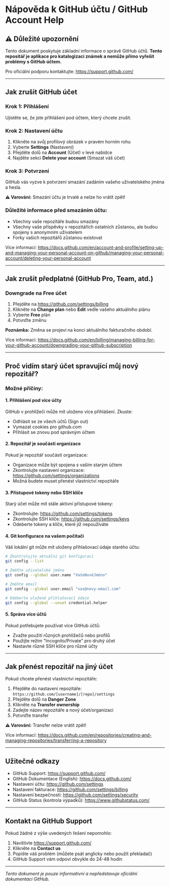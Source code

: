# Nápověda k GitHub účtu / GitHub Account Help

## ⚠️ Důležité upozornění

Tento dokument poskytuje základní informace o správě GitHub účtů. **Tento repositář je aplikace pro katalogizaci známek a nemůže přímo vyřešit problémy s GitHub účtem.**

Pro oficiální podporu kontaktujte: https://support.github.com/

---

## Jak zrušit GitHub účet

### Krok 1: Přihlášení
Ujistěte se, že jste přihlášeni pod účtem, který chcete zrušit.

### Krok 2: Nastavení účtu
1. Klikněte na svůj profilový obrázek v pravém horním rohu
2. Vyberte **Settings** (Nastavení)
3. Přejděte dolů na **Account** (Účet) v levé nabídce
4. Najděte sekci **Delete your account** (Smazat váš účet)

### Krok 3: Potvrzení
GitHub vás vyzve k potvrzení smazání zadáním vašeho uživatelského jména a hesla.

**⚠️ Varování:** Smazání účtu je trvalé a nelze ho vrátit zpět!

### Důležité informace před smazáním účtu:
- Všechny vaše repozitáře budou smazány
- Všechny vaše příspěvky v repozitářích ostatních zůstanou, ale budou spojeny s anonymním uživatelem
- Forky vašich repozitářů zůstanou existovat

Více informací: https://docs.github.com/en/account-and-profile/setting-up-and-managing-your-personal-account-on-github/managing-your-personal-account/deleting-your-personal-account

---

## Jak zrušit předplatné (GitHub Pro, Team, atd.)

### Downgrade na Free účet

1. Přejděte na https://github.com/settings/billing
2. Klikněte na **Change plan** nebo **Edit** vedle vašeho aktuálního plánu
3. Vyberte **Free** plán
4. Potvrďte změnu

**Poznámka:** Změna se projeví na konci aktuálního fakturačního období.

Více informací: https://docs.github.com/en/billing/managing-billing-for-your-github-account/downgrading-your-github-subscription

---

## Proč vidím starý účet spravující můj nový repozitář?

### Možné příčiny:

#### 1. Přihlášení pod více účty
GitHub v prohlížeči může mít uloženo více přihlášení. Zkuste:
- Odhlásit se ze všech účtů (Sign out)
- Vymazat cookies pro github.com
- Přihlásit se znovu pod správným účtem

#### 2. Repozitář je součástí organizace
Pokud je repozitář součástí organizace:
- Organizace může být spojena s vaším starým účtem
- Zkontrolujte nastavení organizace: https://github.com/settings/organizations
- Možná budete muset přenést vlastnictví repozitáře

#### 3. Přístupové tokeny nebo SSH klíče
Starý účet může mít stále aktivní přístupové tokeny:
- Zkontrolujte: https://github.com/settings/tokens
- Zkontrolujte SSH klíče: https://github.com/settings/keys
- Odeberte tokeny a klíče, které již nepoužíváte

#### 4. Git konfigurace na vašem počítači
Váš lokální git může mít uloženy přihlašovací údaje starého účtu:

```bash
# Zkontrolujte aktuální git konfiguraci
git config --list

# Změňte uživatelské jméno
git config --global user.name "VašeNovéJméno"

# Změňte email
git config --global user.email "vas@novy-email.com"

# Odeberte uložené přihlašovací údaje
git config --global --unset credential.helper
```

#### 5. Správa více účtů
Pokud potřebujete používat více GitHub účtů:
- Zvažte použití různých prohlížečů nebo profilů
- Použijte režim "Incognito/Private" pro druhý účet
- Nastavte různé SSH klíče pro různé účty

---

## Jak přenést repozitář na jiný účet

Pokud chcete přenést vlastnictví repozitáře:

1. Přejděte do nastavení repozitáře: `https://github.com/[username]/[repo]/settings`
2. Přejděte dolů na **Danger Zone**
3. Klikněte na **Transfer ownership**
4. Zadejte název repozitáře a nový účet/organizaci
5. Potvrďte transfer

**⚠️ Varování:** Transfer nelze vrátit zpět!

Více informací: https://docs.github.com/en/repositories/creating-and-managing-repositories/transferring-a-repository

---

## Užitečné odkazy

- GitHub Support: https://support.github.com/
- GitHub Dokumentace (English): https://docs.github.com/
- Nastavení účtu: https://github.com/settings
- Nastavení fakturace: https://github.com/settings/billing
- Nastavení bezpečnosti: https://github.com/settings/security
- GitHub Status (kontrola výpadků): https://www.githubstatus.com/

---

## Kontakt na GitHub Support

Pokud žádné z výše uvedených řešení nepomohlo:

1. Navštivte https://support.github.com/
2. Klikněte na **Contact us**
3. Popište váš problém (můžete psát anglicky nebo použít překladač)
4. GitHub Support vám odpoví obvykle do 24-48 hodin

---

*Tento dokument je pouze informativní a nepředstavuje oficiální dokumentaci GitHub.*
